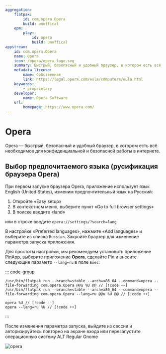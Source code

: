 ```yaml
---
aggregation:
    flatpak:
        id: com.opera.Opera
        build: unoffical
    epm:
        play:
            id: opera
            build: unoffical
appstream:
    id: com.opera.Opera
    name: Opera
    icon: /opera/opera-logo.svg
    summary: Быстрый, безопасный и удобный браузер, в котором есть всё необходимое для конфиденциальной и безопасной работы в интернете.
    metadata_license:
        name: Собственная
        link: https://legal.opera.com/eula/computers/eula.html
    keywords:
        - proprietary
    developer:
        name: Opera Software
    url:
        homepage: https://www.opera.com/
---
```




# Opera

Opera — быстрый, безопасный и удобный браузер, в котором есть всё необходимое для конфиденциальной и безопасной работы в интернете.

<!--@include: @apps/_parts/install/content-flatpak.md-->
<!--@include: @apps/_parts/install/content-epm-play.md-->

## Выбор предпочитаемого языка (русификация браузера Opera)

При первом запуске браузера Opera, приложение использует язык English (United States), изменим предпочтительный язык на Русский:

1. Откройте «Easy setup»
2. В контекстном меню, выберите пункт «Go to full browser settings»
3. В поиске введите «land»

или в строке введите `opera://settings/?search=lang`

В настройке «Preferred languages», нажмите «Add languages» и выберите из списка `Russian`. Закройте браузер для изменение параметра запуска приложения.

Для простоты настройки, мы рекомендуем установить приложение [PinApp](/pin-app), выберите приложение **Opera**, сделайте Pin и внесите следующие параметр `--lang=ru` в поле `Exec`:

::: code-group

```[flatpak]
/usr/bin/flatpak run --branch=stable --arch=x86_64 --command=opera --file-forwarding com.opera.Opera @@u %U @@ // [!code --]
/usr/bin/flatpak run --branch=stable --arch=x86_64 --command=opera --file-forwarding com.opera.Opera --lang=ru @@u %U @@ // [!code ++]
```

```[epm play]
opera %U // [!code --]
opera --lang=ru %U // [!code ++]
```
:::

После изменения параметра запуска, выйдите из сессии и авторизируйтесь повторно на экране входа или перезапустите операционную систему ALT Regular Gnome

![opera](/opera/opera-1.png)
